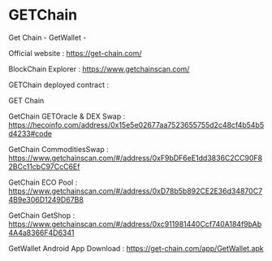 # GETChain
Get Chain - GetWallet - 

Official website : https://get-chain.com/

BlockChain Explorer : https://www.getchainscan.com/

GETChain deployed contract :

GET Chain

GetChain GETOracle & DEX Swap : https://hecoinfo.com/address/0x15e5e02677aa7523655755d2c48cf4b54b5d4233#code

GetChain CommoditiesSwap : https://www.getchainscan.com/#/address/0xF9bDF6eE1dd3836C2CC90F82BCc11cbC97CcC6Ef

GetChain ECO Pool : https://www.getchainscan.com/#/address/0xD78b5b892CE2E36d34870C74B9e306D1249D67B8

GetChain GetShop : https://www.getchainscan.com/#/address/0xc911981440Ccf740A184f9bAb4A4a8366F4D6341

GetWallet Android App Download : https://get-chain.com/app/GetWallet.apk
